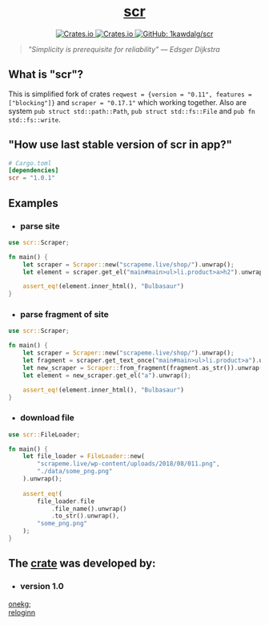 <h1 align="center"><a href="https://docs.rs/scr/latest/scr/">scr</a></h1>

<p align="center">
  <a href="https://crates.io/crates/scr">
    <img alt="Crates.io" src="https://img.shields.io/crates/v/scr?style=plastic&logo=rust">
  </a>
  <a href="https://crates.io/crates/scr">
    <img alt="Crates.io" src="https://img.shields.io/crates/d/scr?style=plastic">
  </a>
  <a href="https://github.com/1kawdalg/scr">
    <img alt="GitHub: 1kawdalg/scr" src="https://img.shields.io/github/languages/code-size/1kawdalg/scr?style=plastic&logo=github&label=1kawdalg%2Fscr">
  </a>
</p>

<blockquote cite="https://www.azquotes.com/quote/78518"><em>"Simplicity is prerequisite for reliability" — Edsger Dijkstra</em></blockquote>

## What is "scr"?
This is simplified fork of crates ```reqwest = {version = "0.11", features = ["blocking"]}```
and ```scraper = "0.17.1"``` which working together.
Also are system ```pub struct std::path::Path```, ```pub struct std::fs::File```
and ```pub fn std::fs::write```.

## "How use last stable version of scr in app?"
```toml
# Cargo.toml
[dependencies]
scr = "1.0.1"
```

## Examples
- ### parse site
```rust
use scr::Scraper;

fn main() {
    let scraper = Scraper::new("scrapeme.live/shop/").unwrap();
    let element = scraper.get_el("main#main>ul>li.product>a>h2").unwrap();

    assert_eq!(element.inner_html(), "Bulbasaur")
}
```
- ### parse fragment of site
```rust
use scr::Scraper;

fn main() {
    let scraper = Scraper::new("scrapeme.live/shop/").unwrap();
    let fragment = scraper.get_text_once("main#main>ul>li.product>a").unwrap();
    let new_scraper = Scraper::from_fragment(fragment.as_str()).unwrap();
    let element = new_scraper.get_el("a").unwrap();

    assert_eq!(element.inner_html(), "Bulbasaur")
}
```
- ### download file
```rust
use scr::FileLoader;

fn main() {
    let file_loader = FileLoader::new(
        "scrapeme.live/wp-content/uploads/2018/08/011.png",
        "./data/some_png.png"
    ).unwrap();
    
    assert_eq!(
        file_loader.file
            .file_name().unwrap()
            .to_str().unwrap(),
        "some_png.png"
    );
}
```

## The [crate](https://docs.rs/scr/latest/scr/) was developed by:
- ### version 1.0
[onekg](https://github.com/1kawdalg);\
[reloginn](https://github.com/reloginn)

